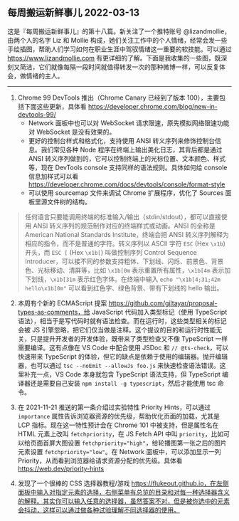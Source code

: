 ## 每周搬运新鲜事儿 2022-03-13

这是『每周搬运新鲜事儿』的第十八篇。新关注了一个推特账号 @lizandmollie，由两个人的名字 Liz 和 Mollie 构成，她们关注工作中的个人情绪，经常会发一些手绘插图，帮助人们学习如何在职业生涯中驾驭情绪这一重要的软技能。可以通过 https://www.lizandmollie.com 有更详细的了解。下面是我收集的一些图，既深刻又简洁，它们就像每隔一段时间就值得转发一次的那种微博一样，可以反复体会，做情绪的主人。

---

1. Chrome 99 DevTools 推出（Chrome Canary 已经到了版本 100），主要包括下面这些更新，具体看 https://developer.chrome.com/blog/new-in-devtools-99/
    - Network 面板中也可以对 WebSocket 请求限速，原先模拟网络限速功能对 WebSocket 是没有效果的。
    - 更好的控制台样式和格式化，支持使用 ANSI 转义序列来修饰控制台信息。我们常见各种 Node 程序在终端上输出美化日志，其背后都是通过 ANSI 转义序列做到的，它可以控制终端上的光标位置、文本颜色、样式等，现在 DevTools console 支持同样的语法规则。具体如何给 console 信息加样式可以看 https://developer.chrome.com/docs/devtools/console/format-style
    - 可以使用 sourcemap 文件来调试 Chrome 扩展程序，优化了 Sources 面板里源文件树的结构。

> 任何语言只要能调用终端的标准输入/输出（stdin/stdout），都可以直接使用 ANSI 转义序列的规范制作对应的终端样式或动画。ANSI 的全称是 American National Standards Institute，终端会把 ANSI 转义序列解释为相应的指令，而不是普通的字符。转义序列以 ASCII 字符 `ESC` (Hex `\x1b`) 开头，而 `ESC [` (Hex `\x1b[`) 叫做控制序列 Control Sequence Introducer，可以接不同的参数支持粗体、下划线、闪烁、前景色、背景色、光标移动、清屏等，比如 `\x1b[0m` 表示重置所有属性，`\x1b[4m` 表示加下划线，`\x1b[31m` 表示红色字体。在终端中输入 `echo "\x1b[4;31;42m hello\x1b[0m"` 可以看到红色字、绿色背景、带有下划线的 hello 输出。

2. 本周有个新的 ECMAScript 提案 https://github.com/giltayar/proposal-types-as-comments，给 JavaScript 代码加入类型标记（使用 TypeScript 语法），相当于是写代码时就有语法检查。而在运行时，这些类型相关的标记会被 JS 引擎忽略，把它们仅当做是注释。这个提议的目的和运行时性能无关，只是提升开发者的开发体验，既带来了类型检查又不像 TypeScript 一样需要编译。这有点像在 VS Code 中配合使用 JSDoc 和 `// @ts-check`，可以快速带来 TypeScript 的体验，但它的缺点是依赖于使用的编辑器。抛开编辑器，也可以通过 `tsc --noEmit --allowJs foo.js` 来快速检查语法错误。这里补充一点，VS Code 本身就包含 TypeScript 语法支持，但 TypeScript 编译器还是需要自己安装 `npm install -g typescript`，然后才能使用 tsc 命令。

3. 在 2021-11-21 推送的第一条介绍过实验特性 Priority Hints，可以通过 `importance` 属性告诉浏览器资源的优先级，帮助优化页面的加载，尤其是 LCP 指标。现在这一特性预计会在 Chrome 101 中被支持，但是属性名在 HTML 元素上改叫 `fetchpriority`，在 JS Fetch API 中叫 `priority`，比如可以给页面首屏大图设置 `fetchpriority="high"`，给轮播图第一张之后的图片元素设置 `fetchpriority="low"`。在 Network 面板中，可以添加显示一列 Priority，从而看到浏览器给请求资源分配的优先级。具体看 https://web.dev/priority-hints

4. 发现了一个很棒的 CSS 选择器教程/游戏 https://flukeout.github.io，在左侧面板中输入对指定元素的选择，右侧菜单有总览的目录和对每一种选择器含义的解释。其实你可以输入任意的选择器，虽然答案不对，但是被你选中的元素会抖动，这样可以通过做各种试验理解不同选择器的使用。
